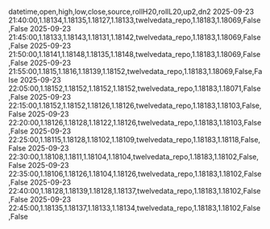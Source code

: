 datetime,open,high,low,close,source,rollH20,rollL20,up2,dn2
2025-09-23 21:40:00,1.18134,1.18135,1.18127,1.18133,twelvedata_repo,1.18183,1.18069,False,False
2025-09-23 21:45:00,1.18133,1.18143,1.18131,1.18142,twelvedata_repo,1.18183,1.18069,False,False
2025-09-23 21:50:00,1.18141,1.18148,1.18135,1.18148,twelvedata_repo,1.18183,1.18069,False,False
2025-09-23 21:55:00,1.1815,1.1816,1.18139,1.18152,twelvedata_repo,1.18183,1.18069,False,False
2025-09-23 22:05:00,1.18152,1.18152,1.18152,1.18152,twelvedata_repo,1.18183,1.18071,False,False
2025-09-23 22:15:00,1.18152,1.18152,1.18126,1.18126,twelvedata_repo,1.18183,1.18103,False,False
2025-09-23 22:20:00,1.18126,1.18128,1.18122,1.18126,twelvedata_repo,1.18183,1.18103,False,False
2025-09-23 22:25:00,1.18115,1.18128,1.18102,1.18109,twelvedata_repo,1.18183,1.18118,False,False
2025-09-23 22:30:00,1.18108,1.1811,1.18104,1.18104,twelvedata_repo,1.18183,1.18102,False,False
2025-09-23 22:35:00,1.18106,1.18126,1.18104,1.18126,twelvedata_repo,1.18183,1.18102,False,False
2025-09-23 22:40:00,1.18128,1.18139,1.18128,1.18137,twelvedata_repo,1.18183,1.18102,False,False
2025-09-23 22:45:00,1.18135,1.18137,1.18133,1.18134,twelvedata_repo,1.18183,1.18102,False,False
